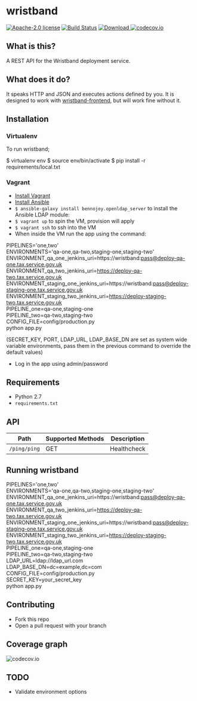 # wristband

[![Apache-2.0 license](http://img.shields.io/badge/license-Apache-brightgreen.svg)](http://www.apache.org/licenses/LICENSE-2.0.html) [![Build Status](https://travis-ci.org/hmrc/wristband.svg)](https://travis-ci.org/hmrc/wristband) [ ![Download](https://api.bintray.com/packages/hmrc/releases/wristband/images/download.svg) ](https://bintray.com/hmrc/releases/wristband/_latestVersion)
[![codecov.io](http://codecov.io/github/hmrc/wristband/coverage.svg?branch=master)](http://codecov.io/github/hmrc/wristband?branch=master)

## What is this?

A REST API for the Wristband deployment service.

## What does it do?

It speaks HTTP and JSON and executes actions defined by you. It is designed to work with [wristband-frontend][1], but will work fine without it.

## Installation

### Virtualenv
To run wristband;

$ virtualenv env
$ source env/bin/activate
$ pip install -r requirements/local.txt

### Vagrant 

- [Install Vagrant](https://docs.vagrantup.com/v2/installation/)
- [Install Ansible](https://docs.ansible.com/ansible/intro_installation.html)
- `$ ansible-galaxy install bennojoy.openldap_server` to install the Ansible LDAP module: 
- `$ vagrant up` to spin the VM, provision will apply
- `$ vagrant ssh` to ssh into the VM
- When inside the VM run the app using the command:

PIPELINES='one,two'  \
ENVIRONMENTS='qa-one,qa-two,staging-one,staging-two' \
ENVIRONMENT_qa_one_jenkins_uri=https://wristband:pass@deploy-qa-one.tax.service.gov.uk  \
ENVIRONMENT_qa_two_jenkins_uri=https://deploy-qa-two.tax.service.gov.uk  \
ENVIRONMENT_staging_one_jenkins_uri=https://wristband:pass@deploy-staging-one.tax.service.gov.uk  \
ENVIRONMENT_staging_two_jenkins_uri=https://deploy-staging-two.tax.service.gov.uk  \
PIPELINE_one=qa-one,staging-one \
PIPELINE_two=qa-two,staging-two \
CONFIG_FILE=config/production.py \
python app.py

(SECRET_KEY, PORT, LDAP_URL, LDAP_BASE_DN are set as system wide variable environments, pass them in the previous
command to override the default values)

- Log in the app using admin/password

## Requirements

- Python 2.7
- `requirements.txt`

## API

| Path | Supported Methods | Description |
| ---- | ----------------- | ----------- |
| `/ping/ping` | GET | Healthcheck |

## Running wristband

PIPELINES='one,two'  \
ENVIRONMENTS='qa-one,qa-two,staging-one,staging-two' \
ENVIRONMENT_qa_one_jenkins_uri=https://wristband:pass@deploy-qa-one.tax.service.gov.uk  \
ENVIRONMENT_qa_two_jenkins_uri=https://deploy-qa-two.tax.service.gov.uk  \
ENVIRONMENT_staging_one_jenkins_uri=https://wristband:pass@deploy-staging-one.tax.service.gov.uk  \
ENVIRONMENT_staging_two_jenkins_uri=https://deploy-staging-two.tax.service.gov.uk  \
PIPELINE_one=qa-one,staging-one \
PIPELINE_two=qa-two,staging-two \
LDAP_URL=ldap://ldap_url.com \
LDAP_BASE_DN=dc=example,dc=com \
CONFIG_FILE=config/production.py \
SECRET_KEY=your_secret_key \
python app.py

## Contributing

- Fork this repo
- Open a pull request with your branch

## Coverage graph

![codecov.io](http://codecov.io/github/hmrc/wristband/branch.svg?branch=master)

[1]: https://github.tools.tax.service.gov.uk/HMRC/wristband-frontend


TODO
--
* Validate environment options
